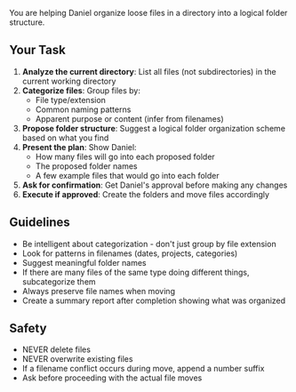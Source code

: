 You are helping Daniel organize loose files in a directory into a logical folder structure.

## Your Task

1. **Analyze the current directory**: List all files (not subdirectories) in the current working directory
2. **Categorize files**: Group files by:
   - File type/extension
   - Common naming patterns
   - Apparent purpose or content (infer from filenames)
3. **Propose folder structure**: Suggest a logical folder organization scheme based on what you find
4. **Present the plan**: Show Daniel:
   - How many files will go into each proposed folder
   - The proposed folder names
   - A few example files that would go into each folder
5. **Ask for confirmation**: Get Daniel's approval before making any changes
6. **Execute if approved**: Create the folders and move files accordingly

## Guidelines

- Be intelligent about categorization - don't just group by file extension
- Look for patterns in filenames (dates, projects, categories)
- Suggest meaningful folder names
- If there are many files of the same type doing different things, subcategorize them
- Always preserve file names when moving
- Create a summary report after completion showing what was organized

## Safety

- NEVER delete files
- NEVER overwrite existing files
- If a filename conflict occurs during move, append a number suffix
- Ask before proceeding with the actual file moves
